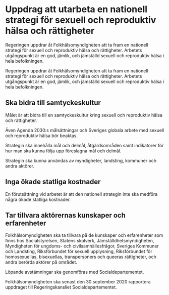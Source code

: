 # Uppdrag att utarbeta en nationell strategi för sexuell och reproduktiv hälsa och rättigheter

Regeringen uppdrar åt Folkhälsomyndigheten att ta fram en nationell strategi för sexuell och reproduktiv hälsa och rättigheter. Arbetets utgångspunkt är en god, jämlik, och jämställd sexuell och reproduktiv hälsa i hela befolkningen.

Regeringen uppdrar åt Folkhälsomyndigheten att ta fram en nationell strategi för sexuell och reproduktiv hälsa och rättigheter. Arbetets utgångspunkt är en god, jämlik, och jämställd sexuell och reproduktiv hälsa i hela befolkningen.

## Ska bidra till samtyckeskultur

Målet är att bidra till en samtyckeskultur kring sexuell och reproduktiv hälsa och rättigheter.

Även Agenda 2030:s målsättningar och Sveriges globala arbete med
sexuell och reproduktiv hälsa bör beaktas.

Strategin ska innehålla mål och delmål, åtgärdsområden samt indikatorer för hur man ska kunna följa upp föreslagna mål och delmål.

Strategin ska kunna användas av myndigheter, landsting, kommuner och andra aktörer.

## Inga ökade statliga kostnader

En förutsättning vid arbetet är att den nationell strategin inte ska medföra några ökade statliga kostnader.

## Tar tillvara aktörernas kunskaper och erfarenheter

Folkhälsomyndigheten ska ta tillvara på de kunskaper och erfarenheter som finns hos Socialstyrelsen, Statens skolverk, Jämställdhetsmyndigheten, Myndigheten för ungdoms- och civilsamhällesfrågor, Sveriges Kommuner och Landsting, Riksförbundet för sexuell upplysning, Riksförbundet för homosexuellas, bisexuellas, transpersoners och queeras rättigheter, och andra berörda aktörer på området.

Löpande avstämningar ska genomföras med Socialdepartementet.

Folkhälsomyndigheten ska senast den 30 september 2020 rapportera uppdraget till Regeringskansliet Socialdepartementet.
